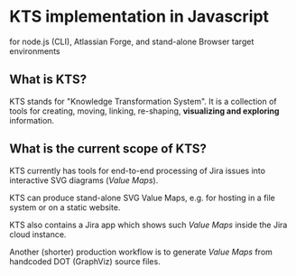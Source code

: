 # KTS implementation in Javascript

for node.js (CLI), Atlassian Forge, and stand-alone Browser target environments

## What is KTS?

KTS stands for "Knowledge Transformation System". It is a collection of tools for creating, moving, linking, re-shaping, **visualizing and exploring** information.

## What is the current scope of KTS?

KTS currently has tools for end-to-end processing of Jira issues into interactive SVG diagrams (*Value Maps*).

KTS can produce stand-alone SVG Value Maps, e.g. for hosting in a file system or on a static website.

KTS also contains a Jira app which shows such *Value Maps* inside the Jira cloud instance.

Another (shorter) production workflow is to generate *Value Maps* from handcoded DOT (GraphViz) source files.
